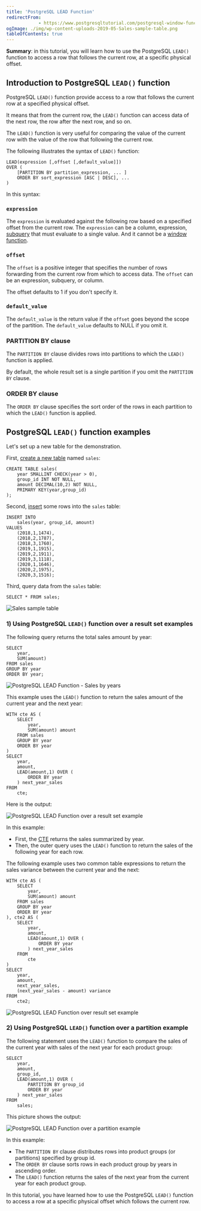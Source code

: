 ```yaml
---
title: 'PostgreSQL LEAD Function'
redirectFrom: 
            - https://www.postgresqltutorial.com/postgresql-window-function/postgresql-lead-function/
ogImage: ./img/wp-content-uploads-2019-05-Sales-sample-table.png
tableOfContents: true
---
```


**Summary**: in this tutorial, you will learn how to use the PostgreSQL `LEAD()` function to access a row that follows the current row, at a specific physical offset.



## Introduction to PostgreSQL `LEAD()` function



PostgreSQL `LEAD()` function provide access to a row that follows the current row at a specified physical offset.



It means that from the current row, the `LEAD()` function can access data of the next row, the row after the next row, and so on.



The `LEAD()` function is very useful for comparing the value of the current row with the value of the row that following the current row.



The following illustrates the syntax of `LEAD()` function:



```
LEAD(expression [,offset [,default_value]])
OVER (
    [PARTITION BY partition_expression, ... ]
    ORDER BY sort_expression [ASC | DESC], ...
)
```



In this syntax:



### `expression`



The `expression` is evaluated against the following row based on a specified offset from the current row. The `expression` can be a column, expression, [subquery](/docs/postgresql/postgresql-subquery/) that must evaluate to a single value. And it cannot be a [window function](https://www.postgresqltutorial.com/postgresql-window-function).



### `offset`



The `offset` is a positive integer that specifies the number of rows forwarding from the current row from which to access data. The `offset` can be an expression, subquery, or column.



The offset defaults to 1 if you don't specify it.



### `default_value`



The `default_value` is the return value if the `offset` goes beyond the scope of the partition. The `default_value` defaults to NULL if you omit it.



### PARTITION BY clause



The `PARTITION BY` clause divides rows into partitions to which the `LEAD()` function is applied.



By default, the whole result set is a single partition if you omit the `PARTITION BY` clause.



### ORDER BY clause



The `ORDER BY` clause specifies the sort order of the rows in each partition to which the `LEAD()` function is applied.



## PostgreSQL `LEAD()` function examples



Let's set up a new table for the demonstration.



First, [create a new table](/docs/postgresql/postgresql-create-table) named `sales`:



```
CREATE TABLE sales(
	year SMALLINT CHECK(year > 0),
	group_id INT NOT NULL,
	amount DECIMAL(10,2) NOT NULL,
	PRIMARY KEY(year,group_id)
);
```



Second, [insert](/docs/postgresql/postgresql-insert) some rows into the `sales` table:



```
INSERT INTO
	sales(year, group_id, amount)
VALUES
	(2018,1,1474),
	(2018,2,1787),
	(2018,3,1760),
	(2019,1,1915),
	(2019,2,1911),
	(2019,3,1118),
	(2020,1,1646),
	(2020,2,1975),
	(2020,3,1516);
```



Third, query data from the `sales` table:



```
SELECT * FROM sales;
```



![Sales sample table](./img/wp-content-uploads-2019-05-Sales-sample-table.png)



### 1) Using PostgreSQL `LEAD()` function over a result set examples



The following query returns the total sales amount by year:



```
SELECT
	year,
	SUM(amount)
FROM sales
GROUP BY year
ORDER BY year;
```



![PostgreSQL LEAD Function - Sales by years](./img/wp-content-uploads-2019-05-PostgreSQL-LEAD-Function-Sales-by-years.png)



This example uses the `LEAD()` function to return the sales amount of the current year and the next year:



```
WITH cte AS (
	SELECT
		year,
		SUM(amount) amount
	FROM sales
	GROUP BY year
	ORDER BY year
)
SELECT
	year,
	amount,
	LEAD(amount,1) OVER (
		ORDER BY year
	) next_year_sales
FROM
	cte;
```



Here is the output:



![PostgreSQL LEAD Function over a result set example](./img/wp-content-uploads-2019-05-PostgreSQL-LEAD-Function-over-a-result-set-example.png)



In this example:



- First, the [CTE](/docs/postgresql/postgresql-cte) returns the sales summarized by year.
- Then, the outer query uses the `LEAD()` function to return the sales of the following year for each row.



The following example uses two common table expressions to return the sales variance between the current year and the next:



```
WITH cte AS (
	SELECT
		year,
		SUM(amount) amount
	FROM sales
	GROUP BY year
	ORDER BY year
), cte2 AS (
	SELECT
		year,
		amount,
		LEAD(amount,1) OVER (
			ORDER BY year
		) next_year_sales
	FROM
		cte
)
SELECT
	year,
	amount,
	next_year_sales,
	(next_year_sales - amount) variance
FROM
	cte2;
```



![PostgreSQL LEAD Function over result set example](./img/wp-content-uploads-2019-05-PostgreSQL-LEAD-Function-over-result-set-example-2.png)



### 2) Using PostgreSQL `LEAD()` function over a partition example



The following statement uses the `LEAD()` function to compare the sales of the current year with sales of the next year for each product group:



```
SELECT
	year,
	amount,
	group_id,
	LEAD(amount,1) OVER (
		PARTITION BY group_id
		ORDER BY year
	) next_year_sales
FROM
	sales;
```



This picture shows the output:



![PostgreSQL LEAD Function over a partition example](./img/wp-content-uploads-2019-05-PostgreSQL-LEAD-Function-over-a-partition-example.png)



In this example:



- The `PARTITION BY` clause distributes rows into product groups (or partitions) specified by group id.
- The `ORDER BY` clause sorts rows in each product group by years in ascending order.
- The `LEAD()` function returns the sales of the next year from the current year for each product group.



In this tutorial, you have learned how to use the PostgreSQL `LEAD()` function to access a row at a specific physical offset which follows the current row.

